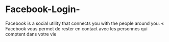 # Facebook-Login-
Facebook is a social utility that connects you with the people around you. « Facebook vous permet de rester en contact avec les personnes qui comptent dans votre vie
